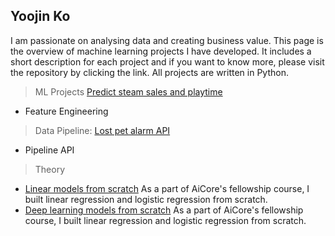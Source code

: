 ## Yoojin Ko
I am passionate on analysing data and creating business value. This page is the overview of machine learning projects I have developed. It includes a short description for each project and if you want to know more, please visit the repository by clicking the link. All projects are written in Python.

> ML Projects
[Predict steam sales and playtime](https://github.com/thisisyoojin/)
- Feature Engineering

> Data Pipeline: [Lost pet alarm API](https://github.com/thisisyoojin/)
- Pipeline API

> Theory
- [Linear models from scratch](https://github.com/thisisyoojin/Linear-models-from-scratch)
As a part of AiCore's fellowship course, I built linear regression and logistic regression from scratch.
- [Deep learning models from scratch](https://github.com/thisisyoojin/Deep-learning-models-from-scratch)
As a part of AiCore's fellowship course, I built linear regression and logistic regression from scratch.
